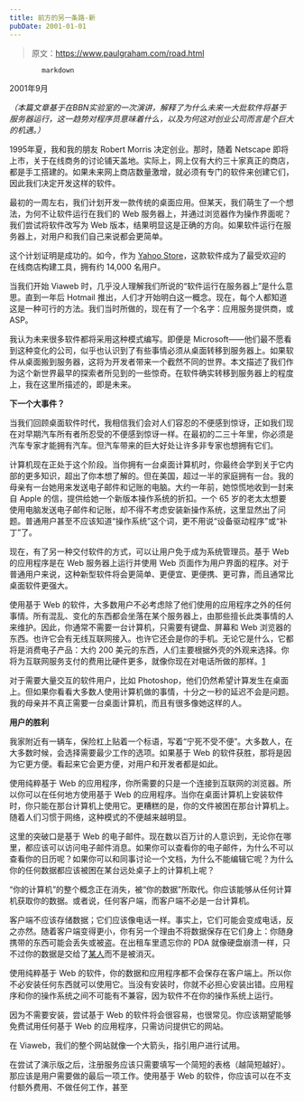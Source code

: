 ```yaml
---
title: 前方的另一条路-新
pubDate: 2001-01-01
---
```


> 原文：https://www.paulgraham.com/road.html 

            markdown
2001年9月

_（本篇文章基于在BBN实验室的一次演讲，解释了为什么未来一大批软件将基于服务器运行，这一趋势对程序员意味着什么，以及为何这对创业公司而言是个巨大的机遇。）_

1995年夏，我和我的朋友 Robert Morris 决定创业。那时，随着 Netscape 即将上市，关于在线商务的讨论铺天盖地。实际上，网上仅有大约三十家真正的商店，都是手工搭建的。如果未来网上商店数量激增，就必须有专门的软件来创建它们，因此我们决定开发这样的软件。

最初的一周左右，我们计划开发一款传统的桌面应用。但某天，我们萌生了一个想法，为何不让软件运行在我们的 Web 服务器上，并通过浏览器作为操作界面呢？我们尝试将软件改写为 Web 版本，结果明显这是正确的方向。如果软件运行在服务器上，对用户和我们自己来说都会更简单。

这个计划证明是成功的。如今，作为 [Yahoo Store](http://store.yahoo.com)，这款软件成为了最受欢迎的在线商店构建工具，拥有约 14,000 名用户。

当我们开始 Viaweb 时，几乎没人理解我们所说的“软件运行在服务器上”是什么意思。直到一年后 Hotmail 推出，人们才开始明白这一概念。现在，每个人都知道这是一种可行的方法。我们当时所做的，现在有了一个名字：应用服务提供商，或 ASP。

我认为未来很多软件都将采用这种模式编写。即便是 Microsoft——他们最不愿看到这种变化的公司，似乎也认识到了有些事情必须从桌面转移到服务器上。如果软件从桌面搬到服务器，这将为开发者带来一个截然不同的世界。本文描述了我们作为这个新世界最早的探索者所见到的一些惊奇。在软件确实转移到服务器上的程度上，我在这里所描述的，即是未来。

**下一个大事件？**

当我们回顾桌面软件时代，我相信我们会对人们容忍的不便感到惊讶，正如我们现在对早期汽车所有者所忍受的不便感到惊讶一样。在最初的二三十年里，你必须是汽车专家才能拥有汽车。但汽车带来的巨大好处让许多非专家也想拥有它们。

计算机现在正处于这个阶段。当你拥有一台桌面计算机时，你最终会学到关于它内部的更多知识，超出了你本想了解的。但在美国，超过一半的家庭拥有一台。我的母亲有一台她用来发送电子邮件和记账的电脑。大约一年前，她惊慌地收到一封来自 Apple 的信，提供给她一个新版本操作系统的折扣。一个 65 岁的老太太想要使用电脑发送电子邮件和记账，却不得不考虑安装新操作系统，这里显然出了问题。普通用户甚至不应该知道“操作系统”这个词，更不用说“设备驱动程序”或“补丁”了。

现在，有了另一种交付软件的方式，可以让用户免于成为系统管理员。基于 Web 的应用程序是在 Web 服务器上运行并使用 Web 页面作为用户界面的程序。对于普通用户来说，这种新型软件将会更简单、更便宜、更便携、更可靠，而且通常比桌面软件更强大。

使用基于 Web 的软件，大多数用户不必考虑除了他们使用的应用程序之外的任何事情。所有混乱、变化的东西都会坐落在某个服务器上，由那些擅长此类事情的人来维护。因此，你通常不需要一台计算机，只需要有键盘、屏幕和 Web 浏览器的东西。也许它会有无线互联网接入。也许它还会是你的手机。无论它是什么，它都将是消费电子产品：大约 200 美元的东西，人们主要根据外壳的外观来选择。你将为互联网服务支付的费用比硬件更多，就像你现在对电话所做的那样。[1](#the_other_road_ahead_note1)

对于需要大量交互的软件用户，比如 Photoshop，他们仍然希望计算发生在桌面上。但如果你看看大多数人使用计算机做的事情，十分之一秒的延迟不会是问题。我的母亲并不真正需要一台桌面计算机，而且有很多像她这样的人。

**用户的胜利**

我家附近有一辆车，保险杠上贴着一个标语，写着“宁死不受不便”。大多数人，在大多数时候，会选择需要最少工作的选项。如果基于 Web 的软件获胜，那将是因为它更方便。看起来它会更方便，对用户和开发者都是如此。

使用纯粹基于 Web 的应用程序，你所需要的只是一个连接到互联网的浏览器。所以你可以在任何地方使用基于 Web 的应用程序。当你在桌面计算机上安装软件时，你只能在那台计算机上使用它。更糟糕的是，你的文件被困在那台计算机上。随着人们习惯于网络，这种模式的不便越来越明显。

这里的突破口是基于 Web 的电子邮件。现在数以百万计的人意识到，无论你在哪里，都应该可以访问电子邮件消息。如果你可以查看你的电子邮件，为什么不可以查看你的日历呢？如果你可以和同事讨论一个文档，为什么不能编辑它呢？为什么你的任何数据都应该被困在某台远处桌子上的计算机上呢？

“你的计算机”的整个概念正在消失，被“你的数据”所取代。你应该能够从任何计算机获取你的数据。或者说，任何客户端，而客户端不必是一台计算机。

客户端不应该存储数据；它们应该像电话一样。事实上，它们可能会变成电话，反之亦然。随着客户端变得更小，你有另一个理由不将数据保存在它们身上：你随身携带的东西可能会丢失或被盗。在出租车里遗忘你的 PDA 就像硬盘崩溃一样，只不过你的数据是交给了[某人](http://news.zdnet.co.uk/business/0,39020645,2077931,00.htm)而不是被消灭。

使用纯粹基于 Web 的软件，你的数据和应用程序都不会保存在客户端上。所以你不必安装任何东西就可以使用它。当没有安装时，你就不必担心安装出错。应用程序和你的操作系统之间不可能有不兼容，因为软件不在你的操作系统上运行。

因为不需要安装，尝试基于 Web 的软件将会很容易，也很常见。你应该期望能够免费试用任何基于 Web 的应用程序，只需访问提供它的网站。

在 Viaweb，我们的整个网站就像一个大箭头，指引用户进行试用。

在尝试了演示版之后，注册服务应该只需要填写一个简短的表格（越简短越好）。那应该是用户需要做的最后一项工作。使用基于 Web 的软件，你应该可以在不支付额外费用、不做任何工作，甚至